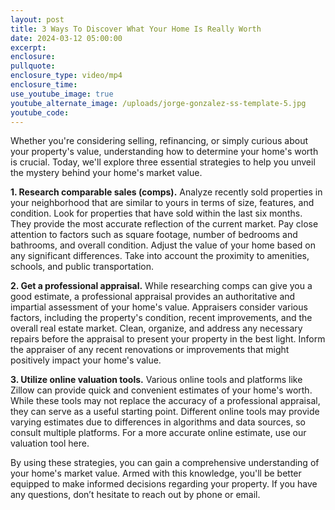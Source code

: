 ```yaml
---
layout: post
title: 3 Ways To Discover What Your Home Is Really Worth
date: 2024-03-12 05:00:00
excerpt:
enclosure:
pullquote:
enclosure_type: video/mp4
enclosure_time:
use_youtube_image: true
youtube_alternate_image: /uploads/jorge-gonzalez-ss-template-5.jpg
youtube_code:
---
```

Whether you're considering selling, refinancing, or simply curious about your property's value, understanding how to determine your home's worth is crucial. Today, we'll explore three essential strategies to help you unveil the mystery behind your home's market value.

**1\. Research comparable sales (comps).** Analyze recently sold properties in your neighborhood that are similar to yours in terms of size, features, and condition. Look for properties that have sold within the last six months. They provide the most accurate reflection of the current market. Pay close attention to factors such as square footage, number of bedrooms and bathrooms, and overall condition. Adjust the value of your home based on any significant differences. Take into account the proximity to amenities, schools, and public transportation.

**2\. Get a professional appraisal.** While researching comps can give you a good estimate, a professional appraisal provides an authoritative and impartial assessment of your home's value. Appraisers consider various factors, including the property's condition, recent improvements, and the overall real estate market. Clean, organize, and address any necessary repairs before the appraisal to present your property in the best light. Inform the appraiser of any recent renovations or improvements that might positively impact your home's value.

**3\. Utilize online valuation tools.** Various online tools and platforms like Zillow can provide quick and convenient estimates of your home's worth. While these tools may not replace the accuracy of a professional appraisal, they can serve as a useful starting point. Different online tools may provide varying estimates due to differences in algorithms and data sources, so consult multiple platforms. For a more accurate online estimate, use our valuation tool here.

By using these strategies, you can gain a comprehensive understanding of your home's market value. Armed with this knowledge, you'll be better equipped to make informed decisions regarding your property. If you have any questions, don’t hesitate to reach out by phone or email.

&nbsp;